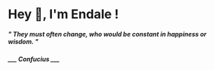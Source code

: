 <h1 title="head"> Hey 👋, I'm Endale !</h1>

**<h5><i>" They must often change, who would be constant in happiness or wisdom. "</i></h5>**

*<b>___ Confucius ___</b>*
